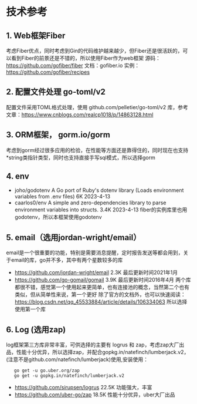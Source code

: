 # 技术参考

## 1. Web框架Fiber
考虑Fiber优点，同时考虑到Gin的代码维护越来越少，但Fiber还是很活跃的，可以看到Fiber的前景还是不错的，所以使用Fiber作为web框架
源码：https://github.com/gofiber/fiber
文档：gofiber.io
实例：https://github.com/gofiber/recipes
## 2. 配置文件处理 go-toml/v2
配置文件采用TOML格式处理，使用 github.com/pelletier/go-toml/v2 库，参考文章：https://www.cnblogs.com/realcp1018/p/14863128.html

## 3. ORM框架， gorm.io/gorm
考虑到gorm经过很多应用的检验，在性能等方面还是靠得住的，同时现在也支持*string类指针类型，同时也支持直接手写sql模式，所以选择gorm

## 4. env
- joho/godotenv   A Go port of Ruby's dotenv library (Loads environment variables from .env files)     6K     2023-4-13
- caarlos0/env    A simple and zero-dependencies library to parse environment variables into structs.  3.4K   2023-4-13
fiber的实例库里也用godotenv，所以本框架使用godotenv

## 5. email（选用jordan-wright/email）
email是一个很重要的功能，特别是需要消息提醒，定时报告发送等都会用到，关于email的库，go并不多，其中有两个星数较多的库
- https://github.com/jordan-wright/email   2.3K  最后更新时间2021年1月
- https://github.com/go-gomail/gomail      3.9K  最后更新时间2016年4月
两个库都很不错，感觉第一个使用起来更简单，也有连接池的概念，当然第二个也有类似，但从简单性来说，第一个更好
除了官方的文档外，也可以快速阅读：https://blog.csdn.net/qq_45533884/article/details/106334063
所以选择使用第一个库

## 6. Log (选用zap)
log框架第三方库非常丰富，可供选择的主要有 logrus 和 zap，考虑zap大厂出品，性能十分优异，所以选择zap，并配合gopkg.in/natefinch/lumberjack.v2，(注意不是github.com/natefinch/lumberjack)使用,安装使用：
```shell
   go get -u go.uber.org/zap
   go get -u gopkg.in/natefinch/lumberjack.v2
```

- https://github.com/sirupsen/logrus  22.5K  功能强大，丰富
- https://github.com/uber-go/zap      18.5K  性能十分优异，uber大厂出品